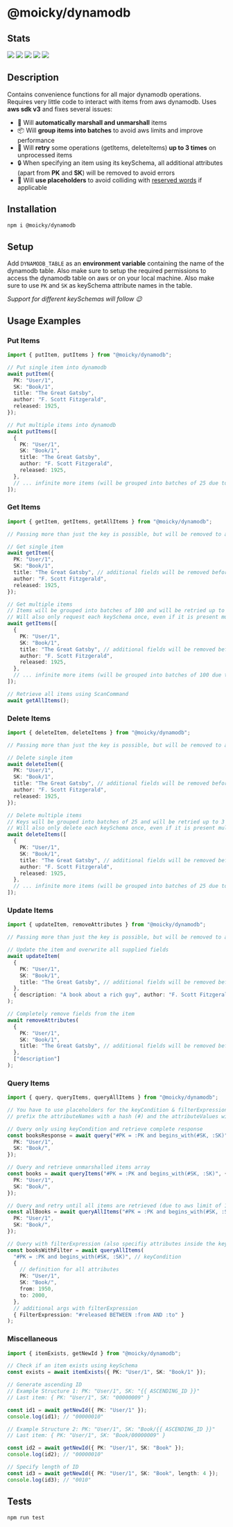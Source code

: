 # @moicky/dynamodb

## Stats

![](https://img.shields.io/github/languages/top/moicky/dynamodb)
![](https://img.shields.io/github/actions/workflow/status/moicky/dynamodb/npm-publish.yml?label=build)
![](https://img.shields.io/github/actions/workflow/status/moicky/dynamodb/run-tests.yml?label=tests)
![](https://img.shields.io/github/languages/count/moicky/dynamodb)
![](https://img.shields.io/bundlephobia/min/@moicky/dynamodb)

## Description

Contains convenience functions for all major dynamodb operations. Requires very little code to interact with items from aws dynamodb. Uses **aws sdk v3** and fixes several issues:

- 🎁 Will **automatically marshall and unmarshall** items
- 📦 Will **group items into batches** to avoid aws limits and improve performance
- 🔄 Will **retry** some operations (getItems, deleteItems) **up to 3 times** on unprocessed items
- 🔒 When specifying an item using its keySchema, all additional attributes (apart from **PK** and **SK**) will be removed to avoid errors
- 👻 Will **use placeholders** to avoid colliding with [reserved words](https://docs.aws.amazon.com/amazondynamodb/latest/developerguide/ReservedWords.html) if applicable

## Installation

```bash
npm i @moicky/dynamodb
```

## Setup

Add `DYNAMODB_TABLE` as an **environment variable** containing the name of the dynamodb table. Also make sure to setup the required permissions to access the dynamodb table on aws or on your local machine. Also make sure to use `PK` and `SK` as keySchema attribute names in the table.

_Support for different keySchemas will follow 😉_

## Usage Examples

### Put Items

```ts
import { putItem, putItems } from "@moicky/dynamodb";

// Put single item into dynamodb
await putItem({
  PK: "User/1",
  SK: "Book/1",
  title: "The Great Gatsby",
  author: "F. Scott Fitzgerald",
  released: 1925,
});

// Put multiple items into dynamodb
await putItems([
  {
    PK: "User/1",
    SK: "Book/1",
    title: "The Great Gatsby",
    author: "F. Scott Fitzgerald",
    released: 1925,
  },
  // ... infinite more items (will be grouped into batches of 25 due to aws limit)
]);
```

### Get Items

```ts
import { getItem, getItems, getAllItems } from "@moicky/dynamodb";

// Passing more than just the key is possible, but will be removed to avoid errors

// Get single item
await getItem({
  PK: "User/1",
  SK: "Book/1",
  title: "The Great Gatsby", // additional fields will be removed before sending
  author: "F. Scott Fitzgerald",
  released: 1925,
});

// Get multiple items
// Items will be grouped into batches of 100 and will be retried up to 3 times if there are unprocessed items
// Will also only request each keySchema once, even if it is present multiple times in the array to improve performance
await getItems([
  {
    PK: "User/1",
    SK: "Book/1",
    title: "The Great Gatsby", // additional fields will be removed before sending
    author: "F. Scott Fitzgerald",
    released: 1925,
  },
  // ... infinite more items (will be grouped into batches of 100 due to aws limit) and retried up to 3 times
]);

// Retrieve all items using ScanCommand
await getAllItems();
```

### Delete Items

```ts
import { deleteItem, deleteItems } from "@moicky/dynamodb";

// Passing more than just the key is possible, but will be removed to avoid errors

// Delete single item
await deleteItem({
  PK: "User/1",
  SK: "Book/1",
  title: "The Great Gatsby", // additional fields will be removed before sending
  author: "F. Scott Fitzgerald",
  released: 1925,
});

// Delete multiple items
// Keys will be grouped into batches of 25 and will be retried up to 3 times if there are unprocessed items
// Will also only delete each keySchema once, even if it is present multiple times in the array to improve performance
await deleteItems([
  {
    PK: "User/1",
    SK: "Book/1",
    title: "The Great Gatsby", // additional fields will be removed before sending
    author: "F. Scott Fitzgerald",
    released: 1925,
  },
  // ... infinite more items (will be grouped into batches of 25 due to aws limit) and retried up to 3 times
]);
```

### Update Items

```ts
import { updateItem, removeAttributes } from "@moicky/dynamodb";

// Passing more than just the key is possible, but will be removed to avoid errors

// Update the item and overwrite all supplied fields
await updateItem(
  {
    PK: "User/1",
    SK: "Book/1",
    title: "The Great Gatsby", // additional fields will be removed before sending
  },
  { description: "A book about a rich guy", author: "F. Scott Fitzgerald" }
);

// Completely remove fields from the item
await removeAttributes(
  {
    PK: "User/1",
    SK: "Book/1",
    title: "The Great Gatsby", // additional fields will be removed before sending
  },
  ["description"]
);
```

### Query Items

```ts
import { query, queryItems, queryAllItems } from "@moicky/dynamodb";

// You have to use placeholders for the keyCondition & filterExpression:
// prefix the attributeNames with a hash (#) and the attributeValues with a colon (:)

// Query only using keyCondition and retrieve complete response
const booksResponse = await query("#PK = :PK and begins_with(#SK, :SK)", {
  PK: "User/1",
  SK: "Book/",
});

// Query and retrieve unmarshalled items array
const books = await queryItems("#PK = :PK and begins_with(#SK, :SK)", {
  PK: "User/1",
  SK: "Book/",
});

// Query and retry until all items are retrieved (due to aws limit of 1MB per query)
const allBooks = await queryAllItems("#PK = :PK and begins_with(#SK, :SK)", {
  PK: "User/1",
  SK: "Book/",
});

// Query with filterExpression (also specifiy attributes inside the key object)
const booksWithFilter = await queryAllItems(
  "#PK = :PK and begins_with(#SK, :SK)", // keyCondition
  {
    // definition for all attributes
    PK: "User/1",
    SK: "Book/",
    from: 1950,
    to: 2000,
  },
  // additional args with filterExpression
  { FilterExpression: "#released BETWEEN :from AND :to" }
);
```

### Miscellaneous

```ts
import { itemExists, getNewId } from "@moicky/dynamodb";

// Check if an item exists using keySchema
const exists = await itemExists({ PK: "User/1", SK: "Book/1" });

// Generate ascending ID
// Example Structure 1: PK: "User/1", SK: "{{ ASCENDING_ID }}"
// Last item: { PK: "User/1", SK: "00000009" }

const id1 = await getNewId({ PK: "User/1" });
console.log(id1); // "00000010"

// Example Structure 2: PK: "User/1", SK: "Book/{{ ASCENDING_ID }}"
// Last item: { PK: "User/1", SK: "Book/00000009" }

const id2 = await getNewId({ PK: "User/1", SK: "Book" });
console.log(id2); // "00000010"

// Specify length of ID
const id3 = await getNewId({ PK: "User/1", SK: "Book", length: 4 });
console.log(id3); // "0010"
```

## Tests

```bash
npm run test
```
